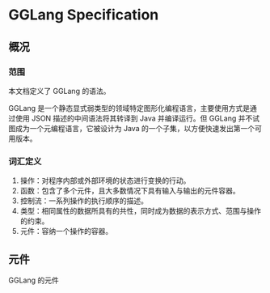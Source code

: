 # GGLang Specification

## 概况

### 范围

本文档定义了 GGLang 的语法。

GGLang 是一个静态显式弱类型的领域特定图形化编程语言，主要使用方式是通过使用 JSON 描述的中间语法将其转译到 Java 并编译运行。但 GGLang 并不试图成为一个元编程语言，它被设计为 Java 的一个子集，以方便快速发出第一个可用版本。

### 词汇定义

1. 操作：对程序内部或外部环境的状态进行变换的行动。
2. 函数：包含了多个元件，且大多数情况下具有输入与输出的元件容器。
3. 控制流：一系列操作的执行顺序的描述。
4. 类型：相同属性的数据所具有的共性，同时成为数据的表示方式、范围与操作的约束。
5. 元件：容纳一个操作的容器。

## 元件

GGLang 的元件

